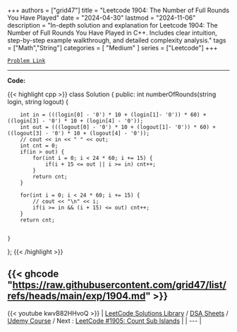 
+++
authors = ["grid47"]
title = "Leetcode 1904: The Number of Full Rounds You Have Played"
date = "2024-04-30"
lastmod = "2024-11-06"
description = "In-depth solution and explanation for Leetcode 1904: The Number of Full Rounds You Have Played in C++. Includes clear intuition, step-by-step example walkthrough, and detailed complexity analysis."
tags = ["Math","String"]
categories = [
    "Medium"
]
series = ["Leetcode"]
+++



[`Problem Link`](https://leetcode.com/problems/the-number-of-full-rounds-you-have-played/description/)

---
**Code:**

{{< highlight cpp >}}
class Solution {
public:
    int numberOfRounds(string login, string logout) {
        
        int in = (((login[0] - '0') * 10 + (login[1]- '0')) * 60) + ((login[3] - '0') * 10 + (login[4] - '0'));
        int out = (((logout[0] - '0') * 10 + (logout[1]- '0')) * 60) + ((logout[3] - '0') * 10 + (logout[4] - '0'));
        // cout << in << " " << out;
        int cnt = 0;
        if(in > out) {
            for(int i = 0; i < 24 * 60; i += 15) {
                if(i + 15 <= out || i >= in) cnt++;
            }
            return cnt;
        }

        for(int i = 0; i < 24 * 60; i += 15) {
            // cout << "\n" << i; 
            if(i >= in && (i + 15) <= out) cnt++;
        }
        return cnt;
        
        
    }
};
{{< /highlight >}}

{{< ghcode "https://raw.githubusercontent.com/grid47/list/refs/heads/main/exp/1904.md" >}}
---
{{< youtube kwvB82HHvoQ >}}
| [LeetCode Solutions Library](https://grid47.xyz/leetcode/) / [DSA Sheets](https://grid47.xyz/sheets/) / [Udemy Course](https://grid47.xyz/courses/) / Next : [LeetCode #1905: Count Sub Islands](https://grid47.xyz/posts/leetcode-1905-count-sub-islands-solution/) |
| --- |
